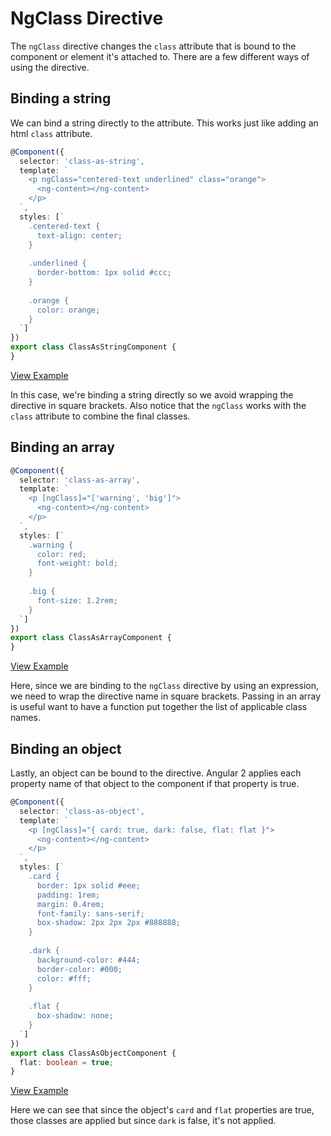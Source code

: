 # NgClass Directive

The `ngClass` directive changes the `class` attribute that is bound to the component or element it's attached to. There are a few different ways of using the directive. 

## Binding a string

We can bind a string directly to the attribute. This works just like adding an html `class` attribute.

```typescript
@Component({
  selector: 'class-as-string',
  template: `
    <p ngClass="centered-text underlined" class="orange">
      <ng-content></ng-content>
    </p>
  `,
  styles: [`
    .centered-text {
      text-align: center;
    }
    
    .underlined {
      border-bottom: 1px solid #ccc;
    }
    
    .orange {
      color: orange;
    }
  `]
})
export class ClassAsStringComponent {
}
```

[View Example](https://plnkr.co/edit/8M32UVF8BHJDaRMGziFi?p=preview)

In this case, we're binding a string directly so we avoid wrapping the directive in square brackets. Also notice that the `ngClass` works with the `class` attribute to combine the final classes.

## Binding an array

```typescript
@Component({
  selector: 'class-as-array',
  template: `
    <p [ngClass]="['warning', 'big']">
      <ng-content></ng-content>
    </p>
  `,
  styles: [`
    .warning {
      color: red;
      font-weight: bold;
    }
    
    .big {
      font-size: 1.2rem;
    }
  `]
})
export class ClassAsArrayComponent {
}
```

[View Example](https://plnkr.co/edit/8M32UVF8BHJDaRMGziFi?p=preview)

Here, since we are binding to the `ngClass` directive by using an expression, we need to wrap the directive name in square brackets. Passing in an array is useful want to have a function put together the list of applicable class names.

## Binding an object

Lastly, an object can be bound to the directive. Angular 2 applies each property name of that object to the component if that property is true.

```typescript
@Component({
  selector: 'class-as-object',
  template: `
    <p [ngClass]="{ card: true, dark: false, flat: flat }">
      <ng-content></ng-content>
    </p>
  `,
  styles: [`
    .card {
      border: 1px solid #eee;
      padding: 1rem;
      margin: 0.4rem;
      font-family: sans-serif;
      box-shadow: 2px 2px 2px #888888;
    }
    
    .dark {
      background-color: #444;
      border-color: #000;
      color: #fff;
    }
    
    .flat {
      box-shadow: none;
    }
  `]
})
export class ClassAsObjectComponent {
  flat: boolean = true;
}
```

[View Example](https://plnkr.co/edit/8M32UVF8BHJDaRMGziFi?p=preview)

Here we can see that since the object's `card` and `flat` properties are true, those classes are applied but since `dark` is false, it's not applied.